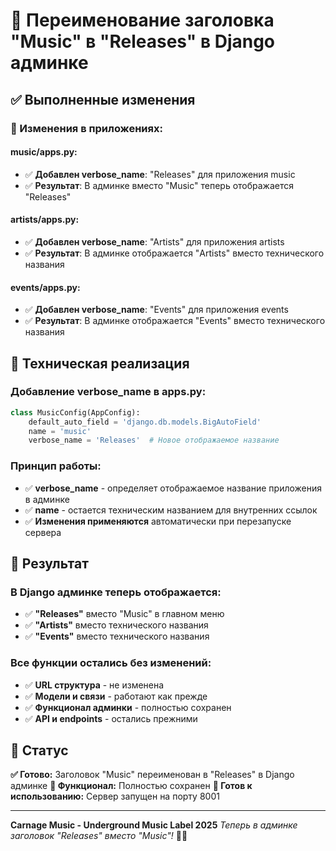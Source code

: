 # 🎵 Переименование заголовка "Music" в "Releases" в Django админке

## ✅ Выполненные изменения

### 🎯 Изменения в приложениях:

#### music/apps.py:
- ✅ **Добавлен verbose_name**: "Releases" для приложения music
- ✅ **Результат**: В админке вместо "Music" теперь отображается "Releases"

#### artists/apps.py:
- ✅ **Добавлен verbose_name**: "Artists" для приложения artists
- ✅ **Результат**: В админке отображается "Artists" вместо технического названия

#### events/apps.py:
- ✅ **Добавлен verbose_name**: "Events" для приложения events
- ✅ **Результат**: В админке отображается "Events" вместо технического названия

## 🚀 Техническая реализация

### Добавление verbose_name в apps.py:
```python
class MusicConfig(AppConfig):
    default_auto_field = 'django.db.models.BigAutoField'
    name = 'music'
    verbose_name = 'Releases'  # Новое отображаемое название
```

### Принцип работы:
- ✅ **verbose_name** - определяет отображаемое название приложения в админке
- ✅ **name** - остается техническим названием для внутренних ссылок
- ✅ **Изменения применяются** автоматически при перезапуске сервера

## 🎯 Результат

### В Django админке теперь отображается:
- ✅ **"Releases"** вместо "Music" в главном меню
- ✅ **"Artists"** вместо технического названия
- ✅ **"Events"** вместо технического названия

### Все функции остались без изменений:
- ✅ **URL структура** - не изменена
- ✅ **Модели и связи** - работают как прежде
- ✅ **Функционал админки** - полностью сохранен
- ✅ **API и endpoints** - остались прежними

## 🎵 Статус

**✅ Готово:** Заголовок "Music" переименован в "Releases" в Django админке
**🎯 Функционал:** Полностью сохранен
**🚀 Готов к использованию:** Сервер запущен на порту 8001

---

**Carnage Music - Underground Music Label 2025**
*Теперь в админке заголовок "Releases" вместо "Music"!* 🎵✨ 
